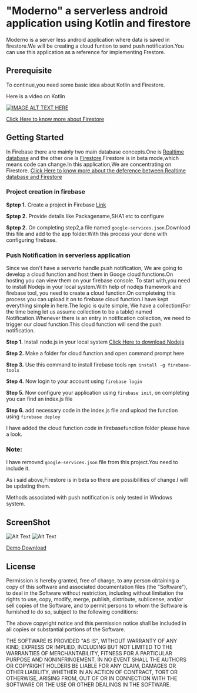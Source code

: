 # "Moderno" a serverless android application using Kotlin and firestore

Moderno is a server less android application where data is saved in firestore.We will be creating a cloud funtion to send push notification.You can use this application as a reference for implementing Frestore.

## Prerequisite
To continue,you need some basic idea about Kotlin and Firestore.

Here is a video on Kotlin


[![IMAGE ALT TEXT HERE](https://i1.ytimg.com/vi/ZIHnQQsfvD4/0.jpg)](https://www.youtube.com/watch?v=ZIHnQQsfvD4&t=20s)


[Click Here to know more about Firestore](https://firebase.google.com/docs/firestore/quickstart")

## Getting Started
In Firebase there are mainly two main database concepts.One is [Realtime database](https://firebase.google.com/docs/database/")  and the other one is [Firestore](https://firebase.google.com/docs/firestore/").Firestore is in beta mode,which means code can change.In this application,We are concentrating on Firestore.
[Click Here to know more about the deference between Realtime database and Firestore](https://firebase.google.com/docs/database/rtdb-vs-firestore")


### Project creation in firebase
**Sptep 1.** Create a project in Firebase [Link](https://firebase.google.com/docs/firestore/quickstart")

**Sptep 2.** Provide  details like Packagename,SHA1 etc to configure

**Sptep 2.** On completing step2,a file named `google-services.json`.Download this file and add to the app folder.With this process your done with configuring firebase.

### Push Notification in serverless application

Since we don't have a serverto handle push notification, We are going to develop a cloud function and host them in Googe cloud functions.On hosting you can view them on your firebase console.
To start with,you need to install Nodejs in your local system.With help of nodejs framework and firebase tool, you need to create a cloud function.On completeing this process you can upload it on to firebase cloud function.I have kept everything simple in here.The logic is quite simple, We have a collection(For the time being let us assume collection to be a table) named Notification.Whenever there is an entry in notification collection, we need to trigger our cloud function.This cloud function will send the push notification.

**Step 1.** Install node.js in your local system [ Click Here to download Nodejs](https://nodejs.org/en/") 

**Step 2.** Make a folder for cloud function and open command prompt here

**Step 3.** Use this command to install firebase tools `npm install -g firebase-tools`

**Step 4.** Now login to your account using `firebase login`

**Step 5.** Now configure your application using `firebase init`, on completing you can find an index.js file

**Step 6.** add necessary code in the index.js file and upload the function using `firebase deploy` 

I have added the cloud function code in firebasefunction folder please have a look.


### Note:
I have removed `google-services.json` file from this project.You need to include it.

As i said above,Firestore is in beta so there are possibilities of change.I will be updating them.

Methods associated with push notification is only tested in Windows system.


## ScreenShot

![Alt Text](https://github.com/appitiza/SignatureApp/blob/master/images/drawing.gif)
![Alt Text](https://github.com/appitiza/SignatureApp/blob/master/images/signature.gif)

[Demo Download](https://github.com/appitiza/SignatureApp/blob/master/apk/signatureapp.apk)

## License


Permission is hereby granted, free of charge, to any person obtaining a copy of this software and associated documentation files (the "Software"), to deal in the Software without restriction, including without limitation the rights to use, copy, modify, merge, publish, distribute, sublicense, and/or sell copies of the Software, and to permit persons to whom the Software is furnished to do so, subject to the following conditions:

The above copyright notice and this permission notice shall be included in all copies or substantial portions of the Software.

THE SOFTWARE IS PROVIDED "AS IS", WITHOUT WARRANTY OF ANY KIND, EXPRESS OR IMPLIED, INCLUDING BUT NOT LIMITED TO THE WARRANTIES OF MERCHANTABILITY, FITNESS FOR A PARTICULAR PURPOSE AND NONINFRINGEMENT. IN NO EVENT SHALL THE AUTHORS OR COPYRIGHT HOLDERS BE LIABLE FOR ANY CLAIM, DAMAGES OR OTHER LIABILITY, WHETHER IN AN ACTION OF CONTRACT, TORT OR OTHERWISE, ARISING FROM, OUT OF OR IN CONNECTION WITH THE SOFTWARE OR THE USE OR OTHER DEALINGS IN THE SOFTWARE.
